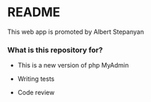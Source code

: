 # README #

This web app is promoted by Albert Stepanyan

### What is this repository for? ###

* This is a new version of php MyAdmin

* Writing tests
* Code review